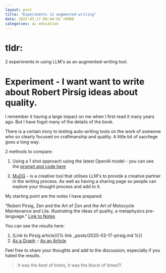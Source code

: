 ```yaml
---
layout: post
title: "Experiments in augmented-writing"
date: 2025-03-17 09:44:02 +0000
categories: ai education
---
```


# tldr:
2 experiments in using LLM's as an augmented-writing tool.

# Experiment - I want want to write about Robert Pirsig ideas about quality.

I remember it having a large impact on me when I first read it many years ago.  But  I have fogot many of the details of the book.

There is a certain irony to testing auto-writing tools on the work of someone who so clearly focused on craftmanship and quality.  A little bit of sacrilege goes a long way.

2 methods to compare:

1. Using a 1 shot approach using the latest OpenAI model - you can see the [prompt and code here](https://github.com/TomBers/oblique-angles/blob/main/gen_post.exs)

2. [MuDG](https://tombers.github.io/dialectic/) - is a creative tool that utilises LLM's to provide a creative partner in the writing process.  As well as having a sharing page so people can explore your thought process and add to it.

My starting point are the notes I have prepared:

"Robert Pirsig, Zen and the Art of Zen and the Art of Motocycle Maintenance and Lila.
Illustrating the ideas of quality, a metaphysics pre-language."
[Link to Notes](https://github.com/TomBers/oblique-angles/blob/main/notes/pirsig.txt)

You can see the results here:

1. [Link to Pirsig article]({% link _posts/2025-03-17-pirsig.md %})
2. [As a Graph](https://mudg.fly.dev/Robert%20Pirsig%2C%20Zen%20and%20the%20Art%20of%20Zen%20and%20the%20Art%20of%20Motocycle%20Maintenance%20and%20Lila.%20Illustrating%20the%20ideas%20of%20quality%2C%20a%20metaphysics%20pre-language.) :: [As an Article](https://mudg.fly.dev/Robert%20Pirsig%2C%20Zen%20and%20the%20Art%20of%20Zen%20and%20the%20Art%20of%20Motocycle%20Maintenance%20and%20Lila.%20Illustrating%20the%20ideas%20of%20quality%2C%20a%20metaphysics%20pre-language./linear)

Feel free to share your thoughts and add to the discussion; especially if you hated the results.

> It was the best of times, it was the blurst of times?!
